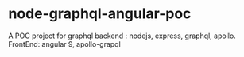 # node-graphql-angular-poc
A POC project for graphql backend : nodejs, express, graphql, apollo. FrontEnd: angular 9, apollo-grapql
